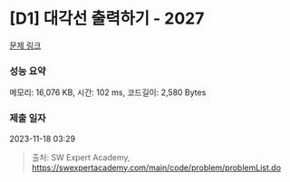 # [D1] 대각선 출력하기 - 2027 

[문제 링크](https://swexpertacademy.com/main/code/problem/problemDetail.do?contestProbId=AV5QFuZ6As0DFAUq) 

### 성능 요약

메모리: 16,076 KB, 시간: 102 ms, 코드길이: 2,580 Bytes

### 제출 일자

2023-11-18 03:29



> 출처: SW Expert Academy, https://swexpertacademy.com/main/code/problem/problemList.do